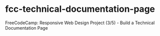 # fcc-technical-documentation-page
FreeCodeCamp: Responsive Web Design Project (3/5) - Build a Technical Documentation Page
